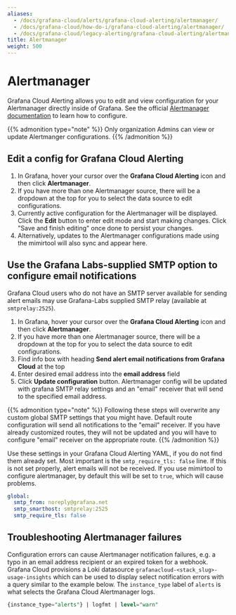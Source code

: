 ```yaml
---
aliases:
  - /docs/grafana-cloud/alerts/grafana-cloud-alerting/alertmanager/
  - /docs/grafana-cloud/how-do-i/grafana-cloud-alerting/alertmanager/
  - /docs/grafana-cloud/legacy-alerting/grafana-cloud-alerting/alertmanager/
title: Alertmanager
weight: 500
---
```


# Alertmanager

Grafana Cloud Alerting allows you to edit and view configuration for your Alertmanager directly inside of Grafana. See the official [Alertmanager documentation](https://prometheus.io/docs/alerting/latest/configuration/) to learn how to configure.

{{% admonition type="note" %}}
Only organization Admins can view or update Alertmanger configurations.
{{% /admonition %}}

## Edit a config for Grafana Cloud Alerting

1. In Grafana, hover your cursor over the **Grafana Cloud Alerting** icon and then click **Alertmanager**.
1. If you have more than one Alertmanager source, there will be a dropdown at the top for you to select the data source to edit configurations.
1. Currently active configuration for the Alertmanager will be displayed. Click the **Edit** button to enter edit mode and start making changes. Click "Save and finish editing" once done to persist your changes.
1. Alternatively, updates to the Alertmanager configurations made using the mimirtool will also sync and appear here.

## Use the Grafana Labs-supplied SMTP option to configure email notifications

Grafana Cloud users who do not have an SMTP server available for sending alert emails may use Grafana-Labs supplied SMTP relay (available at `smtprelay:2525`).

1. In Grafana, hover your cursor over the **Grafana Cloud Alerting** icon and then click **Alertmanager**.
1. If you have more than one Alertmanager source, there will be a dropdown at the top for you to select the data source to edit configurations.
1. Find info box with heading **Send alert email notifications from Grafana Cloud** at the top
1. Enter desired email address into the **email address** field
1. Click **Update configuration** button. Alertmanager config will be updated with grafana SMTP relay settings and an "email" receiver that will send to the specified email address.

{{% admonition type="note" %}}
Following these steps will overwrite any custom global SMTP settings that you might have. Default route configuration will send all notifications to the "email" receiver. If you have already customized routes, they will not be updated and you will have to configure "email" receiver on the appropriate route.
{{% /admonition %}}

Use these settings in your Grafana Cloud Alerting YAML, if you do not find them already set. Most important is the `smtp_require_tls: false` line. If this is not set properly, alert emails will not be received. If you use mimirtool to configure alertmanager, by default this will be set to `true`, which will cause problems.

```yaml
global:
  smtp_from: noreply@grafana.net
  smtp_smarthost: smtprelay:2525
  smtp_require_tls: false
```

## Troubleshooting Alertmanager failures

Configuration errors can cause Alertmanager notification failures, e.g. a typo in an email address recipient or an expired token for a webhook. Grafana Cloud provisions a Loki datasource `grafanacloud-<stack_slug>-usage-insights` which can be used to display select notification errors with a query similar to the example below. The `instance_type` label of `alerts` is what selects the Grafana Cloud Alertmanager logs.

```sql
{instance_type="alerts"} | logfmt | level="warn"
```
